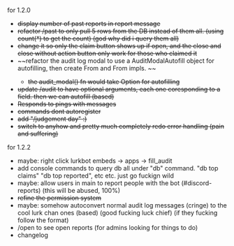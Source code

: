 for 1.2.0



* ~~display number of past reports in report message~~
* ~~refactor /past to only pull 5 rows from the DB instead of them all. (using count(*) to get the count) (god why did i query them all)~~
* ~~change it so only the claim button shows up if open, and the close and close without action button only work for those who claimed it~~
* ~~refactor the audit log modal to use a AuditModalAutofill object for autofilling, then create From<Report> and From<Audit> impls. ~~
  * ~~the audit_modal() fn would take Option<AuditModalAutofill> for autofilling~~
* ~~update /audit to have optional arguments, each one coresponding to a field. then we can autofill (based)~~
* ~~Responds to pings with messages~~
* ~~commands dont autoregister~~
* ~~add "/judgement day" :)~~
* ~~switch to anyhow and pretty much completely redo error handling (pain and suffering)~~


for 1.2.2
* maybe: right click lurkbot embeds -> apps -> fill_audit
* add console commands to query db all under "db" command. "db top claims" "db top reported", etc etc. just go fuckign wild
* maybe: allow users in main to report people with the bot (#discord-reports) (this will be abused, 100%)
* ~~refine the permission system~~
* maybe: somehow autoconvert normal audit log messages (cringe) to the cool lurk chan ones (based) (good fucking luck chief) (if they fucking follow the format)
* /open to see open reports (for admins looking for things to do)
* changelog